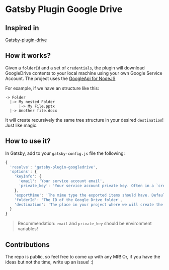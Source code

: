 # Gatsby Plugin Google Drive

## Inspired in
[Gatsby-plugin-drive](https://github.com/fabe/gatsby-plugin-drive)

## How it works?
Given a `folderId` and a set of `credentials`, the plugin will download GoogleDrive contents to your local machine using your own Google Service Account.
The project uses the [GoogleApi for NodeJS](https://github.com/googleapis/google-api-nodejs-client)

For example, if we have an structure like this:
```
-> Folder
  |-> My nested Folder
      |-> My File.pptx
  |-> Another file.docx
```

It will create recursively the same tree structure in your desired `destination`! Just like magic.

## How to use it?
In Gatsby, add to your `gatsby-config.js` file the following:
```js
{
  'resolve': 'gatsby-plugin-googledrive',
  'options': {
    'keyInfo': {
      'email': 'Your service account email',
      'private_key': 'Your service account private key. Often in a `credentials.json` file',
    },
    'exportMime': 'The mime type the exported items should have. Default `application/pdf`',
    'folderId': 'The ID of the Google Drive folder',
    'destination': 'The place in your project where we will create the folder structure'
  }
}
```

> Recommendation: `email` and `private_key` should be environment variables!

## Contributions
The repo is public, so feel free to come up with any MR!
Or, if you have the ideas but not the time, write up an issue! :) 